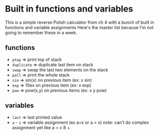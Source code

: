 # Built in functions and variables

This is a simple reverse Polish calculator from ch 4
with a bunch of built in functions and variable assignments
Here's the master list because I'm not going to remember these in a week.

## functions
* `ptop` => print top of stack
* `duplicate` => duplicate last item on stack
* `swap` => swap the last two elements on the stack
* `pall` => print the whole stack
* `sin` => sin(x) on previous item (ex: x sin)
* `exp` => 10ex on previous item (ex: x exp)
* `pow` => pow(x,y) on previous items (ex: x y pow)

## variables
* `last` => last printed value
* `a` - `z` => variable assignment (ex a=x or a = x)
  note: can't do complex assignment yet like a = c 8 +
